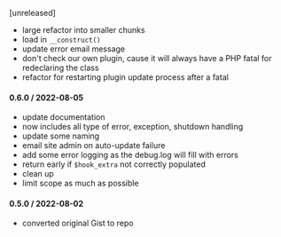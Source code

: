 [unreleased]
* large refactor into smaller chunks
* load in `__construct()`
* update error email message
* don't check our own plugin, cause it will always have a PHP fatal for redeclaring the class
* refactor for restarting plugin update process after a fatal

#### 0.6.0 / 2022-08-05
* update documentation
* now includes all type of error, exception, shutdown handling
* update some naming
* email site admin on auto-update failure
* add some error logging as the debug.log will fill with errors
* return early if `$hook_extra` not correctly populated
* clean up
* limit scope as much as possible

#### 0.5.0 / 2022-08-02
* converted original Gist to repo
